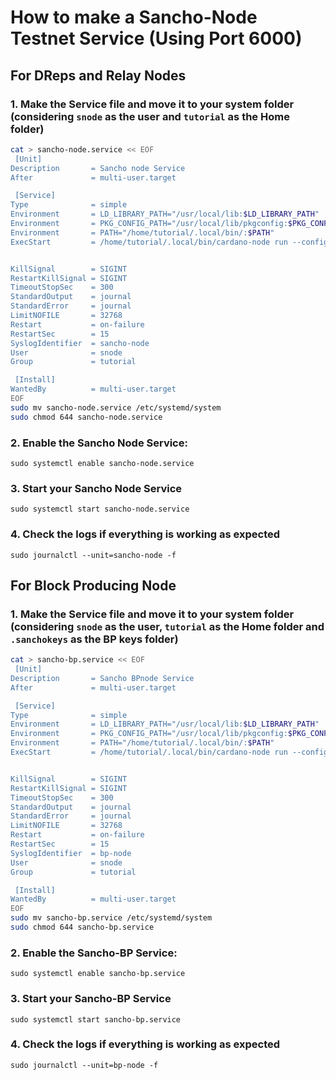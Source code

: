 # How to make a Sancho-Node Testnet Service (Using Port 6000)

## For DReps and Relay Nodes
### 1. Make the Service file and move it to your system folder (considering `snode` as the user and `tutorial` as the Home folder)
``` bash
cat > sancho-node.service << EOF
 [Unit]
Description       = Sancho node Service
After             = multi-user.target 

 [Service]
Type              = simple
Environment       = LD_LIBRARY_PATH="/usr/local/lib:$LD_LIBRARY_PATH"
Environment       = PKG_CONFIG_PATH="/usr/local/lib/pkgconfig:$PKG_CONFIG_PATH"
Environment       = PATH="/home/tutorial/.local/bin/:$PATH"
ExecStart         = /home/tutorial/.local/bin/cardano-node run --config /home/tutorial/sancho-source/cardano-node/sanchotest/config.json --topology /home/tutorial/sancho-source/cardano-node/sanchotest/topology.json --database-path /home/tutorial/sancho-source/cardano-node/db/ --socket-path /home/tutorial/sancho-source/cardano-node/db/node.socket --host-addr 0.0.0.0 --port 6000


KillSignal        = SIGINT
RestartKillSignal = SIGINT
TimeoutStopSec    = 300
StandardOutput    = journal
StandardError     = journal
LimitNOFILE       = 32768
Restart           = on-failure
RestartSec        = 15
SyslogIdentifier  = sancho-node
User              = snode
Group             = tutorial

 [Install]
WantedBy          = multi-user.target
EOF
sudo mv sancho-node.service /etc/systemd/system
sudo chmod 644 sancho-node.service
```

### 2. Enable the Sancho Node Service:
```
sudo systemctl enable sancho-node.service
```

### 3. Start your Sancho Node Service
```
sudo systemctl start sancho-node.service
```

### 4. Check the logs if everything is working as expected
```
sudo journalctl --unit=sancho-node -f
```

## For Block Producing Node
### 1. Make the Service file and move it to your system folder (considering `snode` as the user, `tutorial` as the Home folder and `.sanchokeys` as the BP keys folder)
``` bash
cat > sancho-bp.service << EOF
 [Unit]
Description       = Sancho BPnode Service
After             = multi-user.target 

 [Service]
Type              = simple
Environment       = LD_LIBRARY_PATH="/usr/local/lib:$LD_LIBRARY_PATH"
Environment       = PKG_CONFIG_PATH="/usr/local/lib/pkgconfig:$PKG_CONFIG_PATH"
Environment       = PATH="/home/tutorial/.local/bin/:$PATH"
ExecStart         = /home/tutorial/.local/bin/cardano-node run --config /home/tutorial/sancho-source/cardano-node/sanchotest/config.json --topology /home/tutorial/sancho-source/cardano-node/sanchotest/topology.json --database-path /home/tutorial/sancho-source/cardano-node/db/ --socket-path /home/tutorial/sancho-source/cardano-node/db/node.socket --host-addr 0.0.0.0 --port 6000 --shelley-kes-key /home/tutorial/.sanchockeys/kes.skey --shelley-vrf-key /home/tutorial/.sanchockeys/vrf.skey --shelley-operational-certificate /home/tutorial/.sanchockeys/node.cert


KillSignal        = SIGINT
RestartKillSignal = SIGINT
TimeoutStopSec    = 300
StandardOutput    = journal
StandardError     = journal
LimitNOFILE       = 32768
Restart           = on-failure
RestartSec        = 15
SyslogIdentifier  = bp-node
User              = snode
Group             = tutorial

 [Install]
WantedBy          = multi-user.target
EOF
sudo mv sancho-bp.service /etc/systemd/system
sudo chmod 644 sancho-bp.service
```

### 2. Enable the Sancho-BP Service:
```
sudo systemctl enable sancho-bp.service
```

### 3. Start your Sancho-BP Service
```
sudo systemctl start sancho-bp.service
```

### 4. Check the logs if everything is working as expected
```
sudo journalctl --unit=bp-node -f
```
